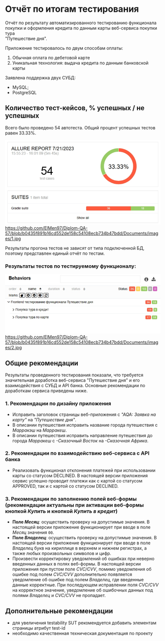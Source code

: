 # Отчёт по итогам тестирования

Отчёт по результату автоматизированного тестированию функционала покупки и оформления кредита по данным карты веб-сервиса покупки тура  
"Путешествие дня".

Приложение тестировалось по двум способам оплаты:

1. Обычная оплата по дебетовой карте
2. Уникальная технология: выдача кредита по данным банковской карты

Заявлена поддержка двух СУБД:

* MySQL;
* PostgreSQL

## **Количество тест-кейсов, % успешных / не успешных**

Всего было проведено 54 автотеста. Общий процент успешных тестов равен 33.33%.

![1.jpg](images%2F1.jpg)https://github.com/ElMen97/Diplom-QA-57/blob/b0435f891b16cd552de158c54108ecb734b47bdd/Documents/images/1.jpg

Результаты прогона тестов не зависят от типа подключенной БД, поэтому представлен единый отчёт по тестам.

### Результаты тестов по тестируемому функционалу:

![2.jpg](images%2F2.jpg)https://github.com/ElMen97/Diplom-QA-57/blob/b0435f891b16cd552de158c54108ecb734b47bdd/Documents/images/2.jpg


## **Общие рекомендации**
Результаты проведенного тестирования показали, что требуется значительная доработка
веб-сервиса "Путешествие дня" и его взаимодействия с СУБД и API банка. Основные рекомендации по доработкам сервиса
приведены ниже.
### 1. Рекомендации по дизайну приложения
* Исправить заголовок страницы веб-приложения c _"AQA: Заявка на карту"_ на _"Путешествие дня"_.
* В описании путешествия исправить название города путешествия с _Марракэш_ на _Марракеш_.
* В описании путешествия исправить направление путешествия до города _Марракеш_ с _-Сказочный Восток_ на _-Сказочная Африка_.
### 2. Рекомендации по взаимодействию веб-сервиса с API банка
* Реализовать функционал отклонения платежей при использовании карты со статусом DECLINED. В настоящей версии приложения сервис
  успешно проводит платежи как с картой со статусом APPROVED, так и с картой со статусом DECLINED.
### 3. Рекомендации по заполнению полей веб-формы (рекомендации актуальны при активации веб-формы кнопкой _Купить_ и кнопкой _Купить в кредит_)
* **Поле _Месяц_**: осуществить проверку на допустимые значения. В настоящей версии приложение функционирует при вводе в
  поле _Месяц_ значения `00`.
* **Поле _Владелец_**: осуществить проверку на допустимые значения. В настоящей версии
  приложение функционирует при вводе в поле _Владелец_ букв на кириллице в верхнем и нижнем регистрах, а также любых
  произвольных символов и цифр.
* Произвести корректировку уведомлений об ошибках при неверно введенных данных в полях веб-формы. В настоящей версии приложения
  при пустом поле _CVC/CVV_, помимо уведомления об ошибке под полем _CVC/CVV_ дополнительно появляется уведомление об ошибке под
  полем _Владелец_, где введенные данные корректные. При последующем исправлении поля _CVC/CVV_ на корректное значение, уведомление
  об ошибочных данных под полями _Владелец_ и _CVC/CVV_ не пропадает.
## Дополнительные рекомендации
- для увеличения testability SUT рекомендуется добавить элементам страницы атрибут test-id
- необходимо качественная техническая документация по проекту